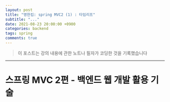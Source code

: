 ```yaml
---
layout: post
title: "영한킴: spring MVC2 (1) : 타임리프"
subtitle: "..."
date: 2021-08-23 20:00:00 +0900
categories: backend
tags: spring
comments: true
---
```


> 이 포스트는 강의 내용에 관한 노트나 필자가 코딩한 것을 기록했습니다

---

# 스프링 MVC 2편 - 백엔드 웹 개발 활용 기술
